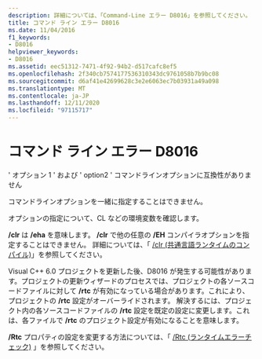 ```yaml
---
description: 詳細については、「Command-Line エラー D8016」を参照してください。
title: コマンド ライン エラー D8016
ms.date: 11/04/2016
f1_keywords:
- D8016
helpviewer_keywords:
- D8016
ms.assetid: eec51312-7471-4f92-94b2-d517cafc8ef5
ms.openlocfilehash: 2f340cb7574177536310343dc9761058b7b9bc08
ms.sourcegitcommit: d6af41e42699628c3e2e6063ec7b03931a49a098
ms.translationtype: MT
ms.contentlocale: ja-JP
ms.lasthandoff: 12/11/2020
ms.locfileid: "97115717"
---
```

# <a name="command-line-error-d8016"></a>コマンド ライン エラー D8016

' オプション 1 ' および ' option2 ' コマンドラインオプションに互換性がありません

コマンドラインオプションを一緒に指定することはできません。

オプションの指定について、CL などの環境変数を確認します。

**/clr** は **/eha** を意味します。 **/clr** で他の任意の **/EH** コンパイラオプションを指定することはできません。 詳細については、「 [/clr (共通言語ランタイムのコンパイル)](../../build/reference/clr-common-language-runtime-compilation.md)」を参照してください。

Visual C++ 6.0 プロジェクトを更新した後、D8016 が発生する可能性があります。プロジェクトの更新ウィザードのプロセスでは、プロジェクトの各ソースコードファイルに対して **/rtc** が有効になっている場合があります。これにより、プロジェクトの **/rtc** 設定がオーバーライドされます。  解決するには、プロジェクト内の各ソースコードファイルの **/rtc** 設定を既定の設定に変更します。これは、各ファイルで **/rtc** のプロジェクト設定が有効になることを意味します。

**/Rtc** プロパティの設定を変更する方法については、「 [/Rtc (ランタイムエラーチェック)](../../build/reference/rtc-run-time-error-checks.md) 」を参照してください。
